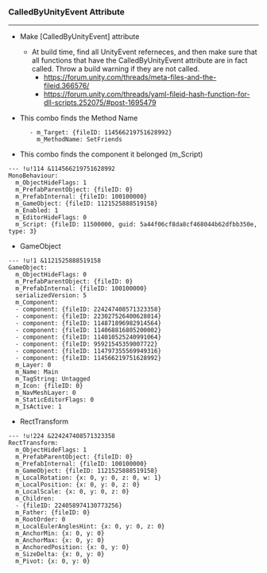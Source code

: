 ### CalledByUnityEvent Attribute
--------------------------------
* Make [CalledByUnityEvent] attribute
  * At build time, find all UnityEvent referneces, and then make sure that all
    functions that have the CalledByUnityEvent attribute are in fact called.
    Throw a build warning if they are not called.
    * https://forum.unity.com/threads/meta-files-and-the-fileid.366576/
    * https://forum.unity.com/threads/yaml-fileid-hash-function-for-dll-scripts.252075/#post-1695479

* This combo finds the Method Name
```
      - m_Target: {fileID: 114566219751628992}
        m_MethodName: SetFriends
```

* This combo finds the component it belonged (m_Script)
```
--- !u!114 &114566219751628992
MonoBehaviour:
  m_ObjectHideFlags: 1
  m_PrefabParentObject: {fileID: 0}
  m_PrefabInternal: {fileID: 100100000}
  m_GameObject: {fileID: 1121525888519158}
  m_Enabled: 1
  m_EditorHideFlags: 0
  m_Script: {fileID: 11500000, guid: 5a44f06cf8da8cf468044b62dfbb350e, type: 3}
```

* GameObject
```
--- !u!1 &1121525888519158
GameObject:
  m_ObjectHideFlags: 0
  m_PrefabParentObject: {fileID: 0}
  m_PrefabInternal: {fileID: 100100000}
  serializedVersion: 5
  m_Component:
  - component: {fileID: 224247408571323358}
  - component: {fileID: 223027526400628014}
  - component: {fileID: 114871896982914564}
  - component: {fileID: 114068816805200002}
  - component: {fileID: 114010525240991064}
  - component: {fileID: 95921545359007722}
  - component: {fileID: 114797355569949316}
  - component: {fileID: 114566219751628992}
  m_Layer: 0
  m_Name: Main
  m_TagString: Untagged
  m_Icon: {fileID: 0}
  m_NavMeshLayer: 0
  m_StaticEditorFlags: 0
  m_IsActive: 1
```

* RectTransform
```
--- !u!224 &224247408571323358
RectTransform:
  m_ObjectHideFlags: 1
  m_PrefabParentObject: {fileID: 0}
  m_PrefabInternal: {fileID: 100100000}
  m_GameObject: {fileID: 1121525888519158}
  m_LocalRotation: {x: 0, y: 0, z: 0, w: 1}
  m_LocalPosition: {x: 0, y: 0, z: 0}
  m_LocalScale: {x: 0, y: 0, z: 0}
  m_Children:
  - {fileID: 224058974130773256}
  m_Father: {fileID: 0}
  m_RootOrder: 0
  m_LocalEulerAnglesHint: {x: 0, y: 0, z: 0}
  m_AnchorMin: {x: 0, y: 0}
  m_AnchorMax: {x: 0, y: 0}
  m_AnchoredPosition: {x: 0, y: 0}
  m_SizeDelta: {x: 0, y: 0}
  m_Pivot: {x: 0, y: 0}
```

